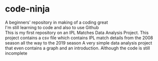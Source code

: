 # code-ninja
A beginners' repository in making of a coding great
<br>
I'm still learning to code and also to use Github
<br>
This is my first repository on an IPL Matches Data Analysis Project.
This project contains a csv file which contains IPL match details from the 2008 season all the way to the 2019 season
A very simple data analysis project that even contains a graph and an introduction. Although the code is still incomplete